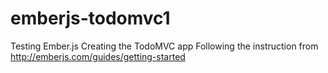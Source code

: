 emberjs-todomvc1
================

Testing Ember.js
Creating the TodoMVC app
Following the instruction from http://emberjs.com/guides/getting-started
